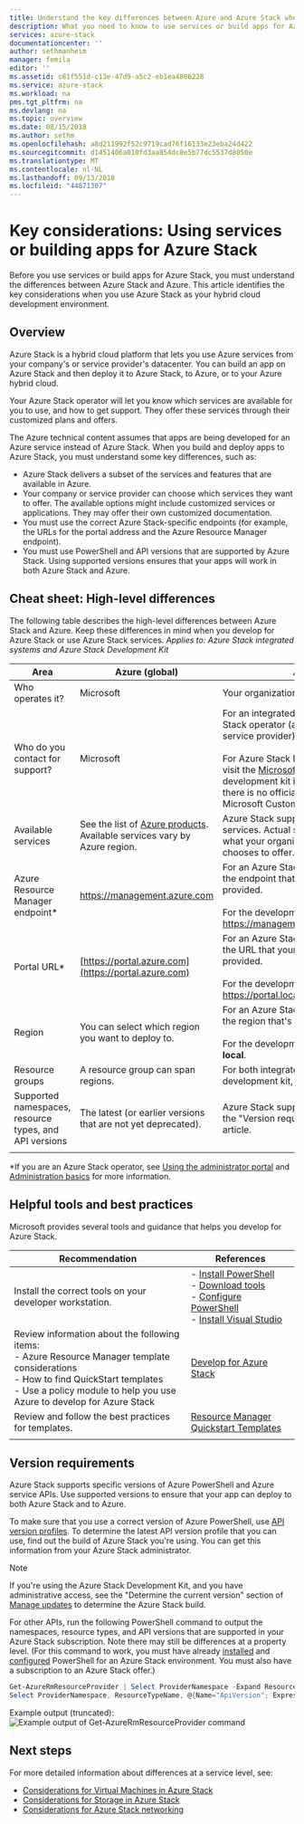 ```yaml
---
title: Understand the key differences between Azure and Azure Stack when using services and building apps| Microsoft Docs
description: What you need to know to use services or build apps for Azure Stack.
services: azure-stack
documentationcenter: ''
author: sethmanheim
manager: femila
editor: ''
ms.assetid: c81f551d-c13e-47d9-a5c2-eb1ea4806228
ms.service: azure-stack
ms.workload: na
pms.tgt_pltfrm: na
ms.devlang: na
ms.topic: overview
ms.date: 08/15/2018
ms.author: sethm
ms.openlocfilehash: a8d211992f52c9719cad76f16133e23eba24d422
ms.sourcegitcommit: d1451406a010fd3aa854dc8e5b77dc5537d8050e
ms.translationtype: MT
ms.contentlocale: nl-NL
ms.lasthandoff: 09/13/2018
ms.locfileid: "44871307"
---
```

# <a name="key-considerations-using-services-or-building-apps-for-azure-stack"></a>Key considerations: Using services or building apps for Azure Stack

Before you use services or build apps for Azure Stack, you must understand the differences between Azure Stack and Azure. This article identifies the key considerations when you use Azure Stack as your hybrid cloud development environment.

## <a name="overview"></a>Overview

Azure Stack is a hybrid cloud platform that lets you use Azure services from your company's or service provider's datacenter. You can build an app on Azure Stack and then deploy it to Azure Stack, to Azure, or to your Azure hybrid cloud.

Your Azure Stack operator will let you know which services are available for you to use, and how to get support. They offer these services through their customized plans and offers.

The Azure technical content assumes that apps are being developed for an Azure service instead of Azure Stack. When you build and deploy apps to Azure Stack, you must understand some key differences, such as:

* Azure Stack delivers a subset of the services and features that are available in Azure.
* Your company or service provider can choose which services they want to offer. The available options might include customized services or applications. They may offer their own customized documentation.
* You must use the correct Azure Stack-specific endpoints (for example, the URLs for the portal address and the Azure Resource Manager endpoint).
* You must use PowerShell and API versions that are supported by Azure Stack. Using supported versions ensures that your apps will work in both Azure Stack and Azure.

## <a name="cheat-sheet-high-level-differences"></a>Cheat sheet: High-level differences

The following table describes the high-level differences between Azure Stack and Azure. Keep these differences in mind when you develop for Azure Stack or use Azure Stack services.
*Applies to: Azure Stack integrated systems and Azure Stack Development Kit*

| Area | Azure (global) | Azure Stack |
| -------- | ------------- | ----------|
| Who operates it? | Microsoft | Your organization or service provider.|
| Who do you contact for support? | Microsoft | For an integrated system, contact your Azure Stack operator (at your organization or service provider) for support.<br><br>For Azure Stack Development Kit support, visit the [Microsoft forums](https://social.msdn.microsoft.com/Forums/home?forum=azurestack). Because the development kit is an evaluation environment, there is no official support offered through Microsoft Customer Support Services (CSS).
| Available services | See the list of [Azure products](https://azure.microsoft.com/services/?b=17.04b). Available services vary by Azure region. | Azure Stack supports a subset of Azure services. Actual services will vary based on what your organization or service provider chooses to offer.
| Azure Resource Manager endpoint* | https://management.azure.com | For an Azure Stack integrated system, use the endpoint that your Azure Stack operator provided.<br><br>For the development kit, use: https://management.local.azurestack.external
| Portal URL* | [https://portal.azure.com](https://portal.azure.com) | For an Azure Stack integrated system, go to the URL that your Azure Stack operator provided.<br><br>For the development kit, use: https://portal.local.azurestack.external
| Region | You can select which region you want to deploy to. | For an  Azure Stack integrated system, use the region that's available on your system.<br><br>For the development kit, region will always be **local**.
| Resource groups | A resource group can span regions. | For both integrated systems and the development kit, there is only one region.
|Supported namespaces, resource types, and API versions | The latest (or earlier versions that are not yet deprecated). | Azure Stack supports specific versions. See the "Version requirements" section of this article.
| | |

*If you are an Azure Stack operator, see [Using the administrator portal](../azure-stack-manage-portals.md) and [Administration basics](../azure-stack-manage-basics.md) for more information.

## <a name="helpful-tools-and-best-practices"></a>Helpful tools and best practices
 
 Microsoft provides several tools and guidance that helps you develop for Azure Stack.

| Recommendation | References | 
| -------- | ------------- | 
| Install the correct tools on your developer workstation. | - [Install PowerShell](azure-stack-powershell-install.md)<br>- [Download tools](azure-stack-powershell-download.md)<br>- [Configure PowerShell](azure-stack-powershell-configure-user.md)<br>- [Install Visual Studio](azure-stack-install-visual-studio.md) 
| Review information about the following items:<br>- Azure Resource Manager template considerations<br>- How to find QuickStart templates<br>- Use a policy module to help you use Azure to develop for Azure Stack | [Develop for Azure Stack](azure-stack-developer.md) | 
| Review and follow the best practices for templates. | [Resource Manager Quickstart Templates](https://github.com/Azure/azure-quickstart-templates/blob/master/1-CONTRIBUTION-GUIDE/best-practices.md#best-practices)
| | |

## <a name="version-requirements"></a>Version requirements

Azure Stack supports specific versions of Azure PowerShell and Azure service APIs. Use supported versions to ensure that your app can deploy to both Azure Stack and to Azure.

To make sure that you use a correct version of Azure PowerShell, use [API version profiles](azure-stack-version-profiles.md). To determine the latest API version profile that you can use, find out the build of Azure Stack you're using. You can get this information from your Azure Stack administrator.

>[!NOTE]
 If you're using the Azure Stack Development Kit, and you have administrative access, see the "Determine the current version" section of [Manage updates](https://docs.microsoft.com/azure/azure-stack/azure-stack-updates#determine-the-current-version) to determine the Azure Stack build.

For other APIs, run the following PowerShell command to output the namespaces, resource types, and API versions that are supported in your Azure Stack subscription. Note there may still be differences at a property level. (For this command to work, you must have already [installed](azure-stack-powershell-install.md) and [configured](azure-stack-powershell-configure-user.md) PowerShell for an Azure Stack environment. You must also have a subscription to an Azure Stack offer.)

 ```powershell
Get-AzureRmResourceProvider | Select ProviderNamespace -Expand ResourceTypes | Select * -Expand ApiVersions | `
Select ProviderNamespace, ResourceTypeName, @{Name="ApiVersion"; Expression={$_}} 
```

Example output (truncated): ![Example output of Get-AzureRmResourceProvider command](media/azure-stack-considerations/image1.png)
 
## <a name="next-steps"></a>Next steps

For more detailed information about differences at a service level, see:

* [Considerations for Virtual Machines in Azure Stack](azure-stack-vm-considerations.md)
* [Considerations for Storage in Azure Stack](azure-stack-acs-differences.md)
* [Considerations for Azure Stack networking](azure-stack-network-differences.md)
